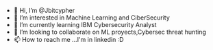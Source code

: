 - 👋 Hi, I’m @Jbitcypher
- 👀 I’m interested in Machine Learning and CiberSecurity 
- 🌱 I’m currently learning IBM Cybersecurity Analyst
- 💞️ I’m looking to collaborate on ML proyects,Cybersec threat hunting
- 📫 How to reach me ...I'm in linkedin :D

<!---
Jbitcypher/Jbitcypher is a ✨ special ✨ repository because its `README.md` (this file) appears on your GitHub profile.
You can click the Preview link to take a look at your changes.
--->
